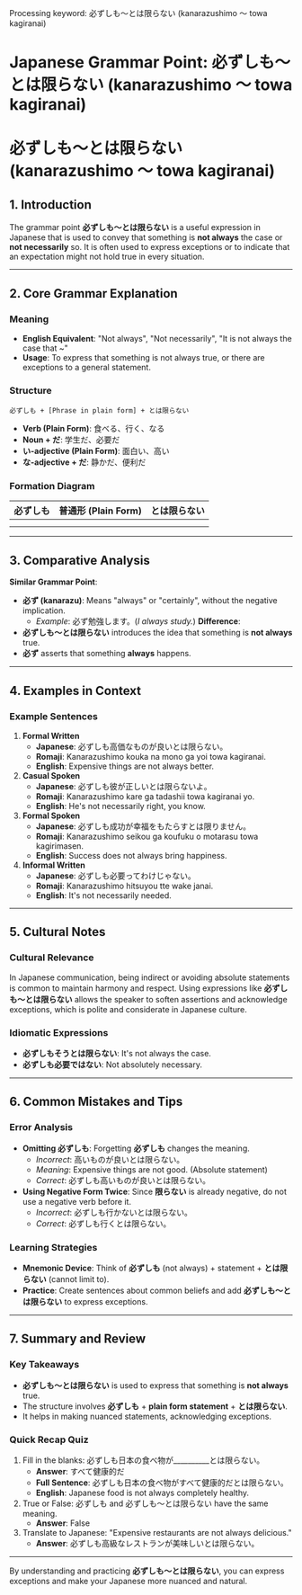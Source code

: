 Processing keyword: 必ずしも～とは限らない (kanarazushimo ～ towa kagiranai)
# Japanese Grammar Point: 必ずしも～とは限らない (kanarazushimo ～ towa kagiranai)
# 必ずしも～とは限らない (kanarazushimo ～ towa kagiranai)
## 1. Introduction
The grammar point **必ずしも～とは限らない** is a useful expression in Japanese that is used to convey that something is **not always** the case or **not necessarily** so. It is often used to express exceptions or to indicate that an expectation might not hold true in every situation.

---
## 2. Core Grammar Explanation
### Meaning
- **English Equivalent**: "Not always", "Not necessarily", "It is not always the case that ~"
- **Usage**: To express that something is not always true, or there are exceptions to a general statement.
### Structure
```
必ずしも + [Phrase in plain form] + とは限らない
```
- **Verb (Plain Form)**: 食べる、行く、なる
- **Noun + だ**: 学生だ、必要だ
- **い-adjective (Plain Form)**: 面白い、高い
- **な-adjective + だ**: 静かだ、便利だ
### Formation Diagram
| 必ずしも | 普通形 (Plain Form) | とは限らない |
|---------|---------------------|--------------|
|         |                     |              |
|         |                     |              |
---
## 3. Comparative Analysis
**Similar Grammar Point**: 
- **必ず (kanarazu)**: Means "always" or "certainly", without the negative implication.
  - *Example*: 必ず勉強します。(*I always study.*)
**Difference**:
- **必ずしも～とは限らない** introduces the idea that something is **not always** true.
- **必ず** asserts that something **always** happens.
---
## 4. Examples in Context
### Example Sentences
1. **Formal Written**
   - **Japanese**: 必ずしも高価なものが良いとは限らない。
   - **Romaji**: Kanarazushimo kouka na mono ga yoi towa kagiranai.
   - **English**: Expensive things are not always better.
2. **Casual Spoken**
   - **Japanese**: 必ずしも彼が正しいとは限らないよ。
   - **Romaji**: Kanarazushimo kare ga tadashii towa kagiranai yo.
   - **English**: He's not necessarily right, you know.
3. **Formal Spoken**
   - **Japanese**: 必ずしも成功が幸福をもたらすとは限りません。
   - **Romaji**: Kanarazushimo seikou ga koufuku o motarasu towa kagirimasen.
   - **English**: Success does not always bring happiness.
4. **Informal Written**
   - **Japanese**: 必ずしも必要ってわけじゃない。
   - **Romaji**: Kanarazushimo hitsuyou tte wake janai.
   - **English**: It's not necessarily needed.
---
## 5. Cultural Notes
### Cultural Relevance
In Japanese communication, being indirect or avoiding absolute statements is common to maintain harmony and respect. Using expressions like **必ずしも～とは限らない** allows the speaker to soften assertions and acknowledge exceptions, which is polite and considerate in Japanese culture.
### Idiomatic Expressions
- **必ずしもそうとは限らない**: It's not always the case.
- **必ずしも必要ではない**: Not absolutely necessary.
---
## 6. Common Mistakes and Tips
### Error Analysis
- **Omitting 必ずしも**: Forgetting **必ずしも** changes the meaning.
  - *Incorrect*: 高いものが良いとは限らない。
  - *Meaning*: Expensive things are not good. (Absolute statement)
  - *Correct*: 必ずしも高いものが良いとは限らない。
- **Using Negative Form Twice**: Since **限らない** is already negative, do not use a negative verb before it.
  - *Incorrect*: 必ずしも行かないとは限らない。
  - *Correct*: 必ずしも行くとは限らない。
### Learning Strategies
- **Mnemonic Device**: Think of **必ずしも** (not always) + statement + **とは限らない** (cannot limit to).
- **Practice**: Create sentences about common beliefs and add **必ずしも～とは限らない** to express exceptions.
---
## 7. Summary and Review
### Key Takeaways
- **必ずしも～とは限らない** is used to express that something is **not always** true.
- The structure involves **必ずしも** + **plain form statement** + **とは限らない**.
- It helps in making nuanced statements, acknowledging exceptions.
### Quick Recap Quiz
1. Fill in the blanks: 必ずしも日本の食べ物が__________とは限らない。
   - **Answer**: すべて健康的だ
   - **Full Sentence**: 必ずしも日本の食べ物がすべて健康的だとは限らない。
   - **English**: Japanese food is not always completely healthy.
2. True or False: 必ずしも and 必ずしも～とは限らない have the same meaning.
   - **Answer**: False
3. Translate to Japanese: "Expensive restaurants are not always delicious."
   - **Answer**: 必ずしも高級なレストランが美味しいとは限らない。
---
By understanding and practicing **必ずしも～とは限らない**, you can express exceptions and make your Japanese more nuanced and natural.
